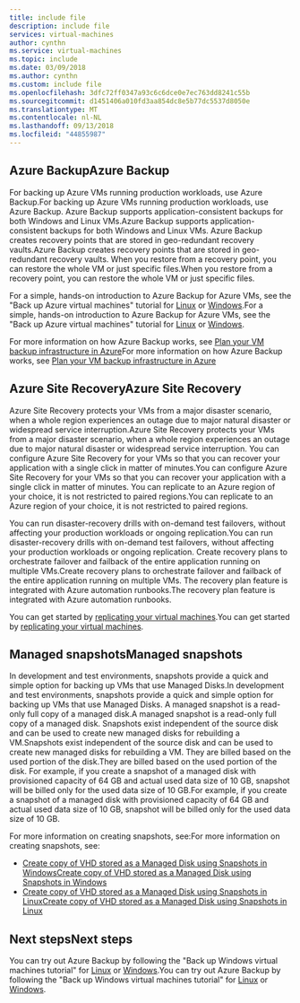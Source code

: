 ```yaml
---
title: include file
description: include file
services: virtual-machines
author: cynthn
ms.service: virtual-machines
ms.topic: include
ms.date: 03/09/2018
ms.author: cynthn
ms.custom: include file
ms.openlocfilehash: 3dfc72ff0347a93c6c6dce0e7ec763dd8241c55b
ms.sourcegitcommit: d1451406a010fd3aa854dc8e5b77dc5537d8050e
ms.translationtype: MT
ms.contentlocale: nl-NL
ms.lasthandoff: 09/13/2018
ms.locfileid: "44855987"
---
```

## <a name="azure-backup"></a><span data-ttu-id="c024c-103">Azure Backup</span><span class="sxs-lookup"><span data-stu-id="c024c-103">Azure Backup</span></span>

<span data-ttu-id="c024c-104">For backing up Azure VMs running production workloads, use Azure Backup.</span><span class="sxs-lookup"><span data-stu-id="c024c-104">For backing up Azure VMs running production workloads, use Azure Backup.</span></span> <span data-ttu-id="c024c-105">Azure Backup supports application-consistent backups for both Windows and Linux VMs.</span><span class="sxs-lookup"><span data-stu-id="c024c-105">Azure Backup supports application-consistent backups for both Windows and Linux VMs.</span></span> <span data-ttu-id="c024c-106">Azure Backup creates recovery points that are stored in geo-redundant recovery vaults.</span><span class="sxs-lookup"><span data-stu-id="c024c-106">Azure Backup creates recovery points that are stored in geo-redundant recovery vaults.</span></span> <span data-ttu-id="c024c-107">When you restore from a recovery point, you can restore the whole VM or just specific files.</span><span class="sxs-lookup"><span data-stu-id="c024c-107">When you restore from a recovery point, you can restore the whole VM or just specific files.</span></span> 

<span data-ttu-id="c024c-108">For a simple, hands-on introduction to Azure Backup for Azure VMs, see the "Back up Azure virtual machines" tutorial for [Linux](../articles/virtual-machines/linux/tutorial-backup-vms.md) or [Windows](../articles/virtual-machines/windows/tutorial-backup-vms.md).</span><span class="sxs-lookup"><span data-stu-id="c024c-108">For a simple, hands-on introduction to Azure Backup for Azure VMs, see the "Back up Azure virtual machines" tutorial for [Linux](../articles/virtual-machines/linux/tutorial-backup-vms.md) or [Windows](../articles/virtual-machines/windows/tutorial-backup-vms.md).</span></span>

<span data-ttu-id="c024c-109">For more information on how Azure Backup works, see [Plan your VM backup infrastructure in Azure](../articles/backup/backup-azure-vms-introduction.md)</span><span class="sxs-lookup"><span data-stu-id="c024c-109">For more information on how Azure Backup works, see [Plan your VM backup infrastructure in Azure](../articles/backup/backup-azure-vms-introduction.md)</span></span>


## <a name="azure-site-recovery"></a><span data-ttu-id="c024c-110">Azure Site Recovery</span><span class="sxs-lookup"><span data-stu-id="c024c-110">Azure Site Recovery</span></span>

<span data-ttu-id="c024c-111">Azure Site Recovery protects your VMs from a major disaster scenario, when a whole region experiences an outage due to major natural disaster or widespread service interruption.</span><span class="sxs-lookup"><span data-stu-id="c024c-111">Azure Site Recovery protects your VMs from a major disaster scenario, when a whole region experiences an outage due to major natural disaster or widespread service interruption.</span></span> <span data-ttu-id="c024c-112">You can configure Azure Site Recovery for your VMs so that you can recover your application with a single click in matter of minutes.</span><span class="sxs-lookup"><span data-stu-id="c024c-112">You can configure Azure Site Recovery for your VMs so that you can recover your application with a single click in matter of minutes.</span></span> <span data-ttu-id="c024c-113">You can replicate to an Azure region of your choice, it is not restricted to paired regions.</span><span class="sxs-lookup"><span data-stu-id="c024c-113">You can replicate to an Azure region of your choice, it is not restricted to paired regions.</span></span> 

<span data-ttu-id="c024c-114">You can run disaster-recovery drills with on-demand test failovers, without affecting your production workloads or ongoing replication.</span><span class="sxs-lookup"><span data-stu-id="c024c-114">You can run disaster-recovery drills with on-demand test failovers, without affecting your production workloads or ongoing replication.</span></span> <span data-ttu-id="c024c-115">Create recovery plans to orchestrate failover and failback of the entire application running on multiple VMs.</span><span class="sxs-lookup"><span data-stu-id="c024c-115">Create recovery plans to orchestrate failover and failback of the entire application running on multiple VMs.</span></span> <span data-ttu-id="c024c-116">The recovery plan feature is integrated with Azure automation runbooks.</span><span class="sxs-lookup"><span data-stu-id="c024c-116">The recovery plan feature is integrated with Azure automation runbooks.</span></span>

<span data-ttu-id="c024c-117">You can get started by [replicating your virtual machines](https://aka.ms/a2a-getting-started).</span><span class="sxs-lookup"><span data-stu-id="c024c-117">You can get started by [replicating your virtual machines](https://aka.ms/a2a-getting-started).</span></span> 

## <a name="managed-snapshots"></a><span data-ttu-id="c024c-118">Managed snapshots</span><span class="sxs-lookup"><span data-stu-id="c024c-118">Managed snapshots</span></span> 

<span data-ttu-id="c024c-119">In development and test environments, snapshots provide a quick and simple option for backing up VMs that use Managed Disks.</span><span class="sxs-lookup"><span data-stu-id="c024c-119">In development and test environments, snapshots provide a quick and simple option for backing up VMs that use Managed Disks.</span></span> <span data-ttu-id="c024c-120">A managed snapshot is a read-only full copy of a managed disk.</span><span class="sxs-lookup"><span data-stu-id="c024c-120">A managed snapshot is a read-only full copy of a managed disk.</span></span> <span data-ttu-id="c024c-121">Snapshots exist independent of the source disk and can be used to create new managed disks for rebuilding a VM.</span><span class="sxs-lookup"><span data-stu-id="c024c-121">Snapshots exist independent of the source disk and can be used to create new managed disks for rebuilding a VM.</span></span> <span data-ttu-id="c024c-122">They are billed based on the used portion of the disk.</span><span class="sxs-lookup"><span data-stu-id="c024c-122">They are billed based on the used portion of the disk.</span></span> <span data-ttu-id="c024c-123">For example, if you create a snapshot of a managed disk with provisioned capacity of 64 GB and actual used data size of 10 GB, snapshot will be billed only for the used data size of 10 GB.</span><span class="sxs-lookup"><span data-stu-id="c024c-123">For example, if you create a snapshot of a managed disk with provisioned capacity of 64 GB and actual used data size of 10 GB, snapshot will be billed only for the used data size of 10 GB.</span></span>  

<span data-ttu-id="c024c-124">For more information on creating snapshots, see:</span><span class="sxs-lookup"><span data-stu-id="c024c-124">For more information on creating snapshots, see:</span></span>

* [<span data-ttu-id="c024c-125">Create copy of VHD stored as a Managed Disk using Snapshots in Windows</span><span class="sxs-lookup"><span data-stu-id="c024c-125">Create copy of VHD stored as a Managed Disk using Snapshots in Windows</span></span>](../articles/virtual-machines/windows/snapshot-copy-managed-disk.md)
* [<span data-ttu-id="c024c-126">Create copy of VHD stored as a Managed Disk using Snapshots in Linux</span><span class="sxs-lookup"><span data-stu-id="c024c-126">Create copy of VHD stored as a Managed Disk using Snapshots in Linux</span></span>](../articles/virtual-machines/linux/snapshot-copy-managed-disk.md)



## <a name="next-steps"></a><span data-ttu-id="c024c-127">Next steps</span><span class="sxs-lookup"><span data-stu-id="c024c-127">Next steps</span></span>
<span data-ttu-id="c024c-128">You can try out Azure Backup by following the "Back up Windows virtual machines tutorial" for [Linux](../articles/virtual-machines/linux/tutorial-backup-vms.md) or [Windows](../articles/virtual-machines/windows/tutorial-backup-vms.md).</span><span class="sxs-lookup"><span data-stu-id="c024c-128">You can try out Azure Backup by following the "Back up Windows virtual machines tutorial" for [Linux](../articles/virtual-machines/linux/tutorial-backup-vms.md) or [Windows](../articles/virtual-machines/windows/tutorial-backup-vms.md).</span></span>
